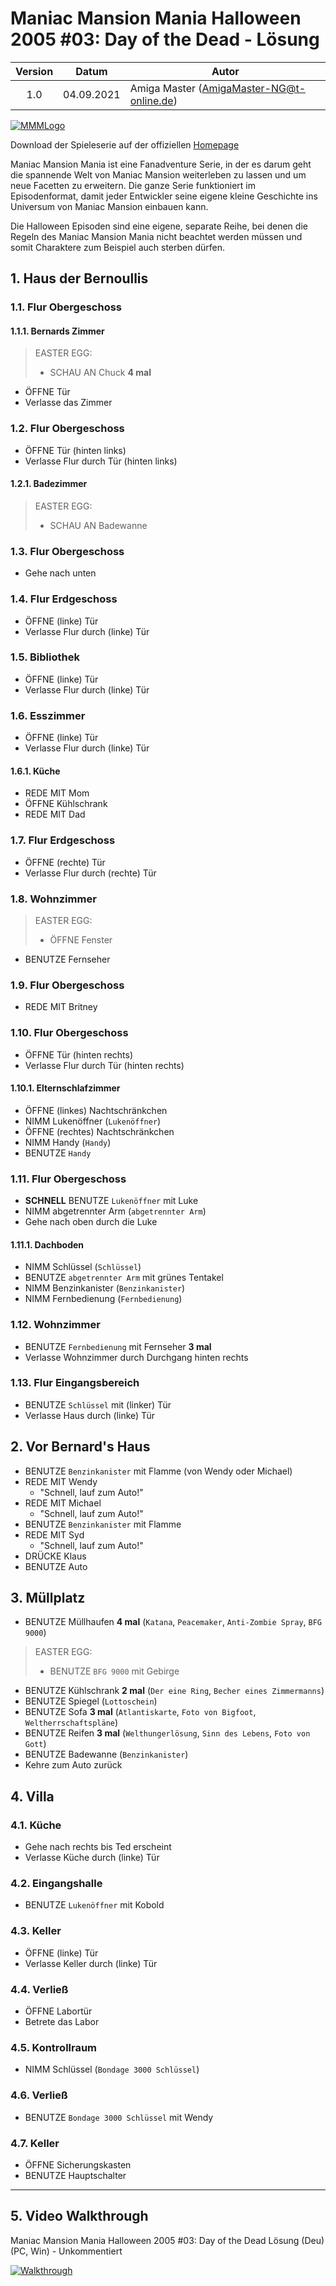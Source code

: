 # Maniac Mansion Mania Halloween 2005 #03: Day of the Dead - Lösung

| Version | Datum      | Autor                                     |
|:-------:|------------|-------------------------------------------|
|   1.0   | 04.09.2021 | Amiga Master (AmigaMaster-NG@t-online.de) |

[![MMMLogo](https://www.maniac-mansion-mania.com/banner/banner.png)](https://www.maniac-mansion-mania.com)

Download der Spieleserie auf der offiziellen [Homepage](https://www.maniac-mansion-mania.com)

Maniac Mansion Mania ist eine Fanadventure Serie, in der es darum geht die spannende Welt von Maniac Mansion weiterleben zu lassen und um neue Facetten zu erweitern. Die ganze Serie funktioniert im Episodenformat, damit jeder Entwickler seine eigene kleine Geschichte ins Universum von Maniac Mansion einbauen kann.

Die Halloween Episoden sind eine eigene, separate Reihe, bei denen die Regeln des Maniac Mansion Mania nicht beachtet werden müssen und somit Charaktere zum Beispiel auch sterben dürfen.

## 1. Haus der Bernoullis

### 1.1. Flur Obergeschoss

#### 1.1.1. Bernards Zimmer

>EASTER EGG:
>- SCHAU AN Chuck **4 mal**
- ÖFFNE Tür
- Verlasse das Zimmer

### 1.2. Flur Obergeschoss

- ÖFFNE Tür (hinten links)
- Verlasse Flur durch Tür (hinten links)

#### 1.2.1. Badezimmer

>EASTER EGG:
>- SCHAU AN Badewanne

### 1.3. Flur Obergeschoss

- Gehe nach unten

### 1.4. Flur Erdgeschoss

- ÖFFNE (linke) Tür
- Verlasse Flur durch (linke) Tür

### 1.5. Bibliothek

- ÖFFNE (linke) Tür
- Verlasse Flur durch (linke) Tür

### 1.6. Esszimmer

- ÖFFNE (linke) Tür
- Verlasse Flur durch (linke) Tür

#### 1.6.1. Küche

- REDE MIT Mom
- ÖFFNE Kühlschrank
- REDE MIT Dad

### 1.7. Flur Erdgeschoss

- ÖFFNE (rechte) Tür
- Verlasse Flur durch (rechte) Tür

### 1.8. Wohnzimmer

>EASTER EGG:
>- ÖFFNE Fenster
- BENUTZE Fernseher

### 1.9. Flur Obergeschoss

- REDE MIT Britney

### 1.10. Flur Obergeschoss

- ÖFFNE Tür (hinten rechts)
- Verlasse Flur durch Tür (hinten rechts)

#### 1.10.1. Elternschlafzimmer

- ÖFFNE (linkes) Nachtschränkchen
- NIMM Lukenöffner (`Lukenöffner`)
- ÖFFNE (rechtes) Nachtschränkchen
- NIMM Handy (`Handy`)
- BENUTZE `Handy`

### 1.11. Flur Obergeschoss

- **SCHNELL** BENUTZE `Lukenöffner` mit Luke
- NIMM abgetrennter Arm (`abgetrennter Arm`)
- Gehe nach oben durch die Luke

#### 1.11.1. Dachboden

- NIMM Schlüssel (`Schlüssel`)
- BENUTZE `abgetrennter Arm` mit grünes Tentakel
- NIMM Benzinkanister (`Benzinkanister`)
- NIMM Fernbedienung (`Fernbedienung`)

### 1.12. Wohnzimmer

- BENUTZE `Fernbedienung` mit Fernseher **3 mal**
- Verlasse Wohnzimmer durch Durchgang hinten rechts

### 1.13. Flur Eingangsbereich

- BENUTZE `Schlüssel` mit (linker) Tür
- Verlasse Haus durch (linke) Tür

## 2. Vor Bernard's Haus

- BENUTZE `Benzinkanister` mit Flamme (von Wendy oder Michael)
- REDE MIT Wendy
  - "Schnell, lauf zum Auto!"
- REDE MIT Michael
  - "Schnell, lauf zum Auto!"
- BENUTZE `Benzinkanister` mit Flamme
- REDE MIT Syd
  - "Schnell, lauf zum Auto!"
- DRÜCKE Klaus
- BENUTZE Auto

## 3. Müllplatz

- BENUTZE Müllhaufen **4 mal** (`Katana`, `Peacemaker`, `Anti-Zombie Spray`, `BFG 9000`)
>EASTER EGG:
>- BENUTZE `BFG 9000` mit Gebirge
- BENUTZE Kühlschrank **2 mal** (`Der eine Ring`, `Becher eines Zimmermanns`)
- BENUTZE Spiegel (`Lottoschein`)
- BENUTZE Sofa **3 mal** (`Atlantiskarte`, `Foto von Bigfoot`, `Weltherrschaftspläne`)
- BENUTZE Reifen **3 mal** (`Welthungerlösung`, `Sinn des Lebens`, `Foto von Gott`)
- BENUTZE Badewanne (`Benzinkanister`)
- Kehre zum Auto zurück

## 4. Villa

### 4.1. Küche

- Gehe nach rechts bis Ted erscheint
- Verlasse Küche durch (linke) Tür

### 4.2. Eingangshalle

- BENUTZE `Lukenöffner` mit Kobold

### 4.3. Keller

- ÖFFNE (linke) Tür
- Verlasse Keller durch (linke) Tür

### 4.4. Verließ

- ÖFFNE Labortür
- Betrete das Labor

### 4.5. Kontrollraum

- NIMM Schlüssel (`Bondage 3000 Schlüssel`)

### 4.6. Verließ

- BENUTZE `Bondage 3000 Schlüssel` mit Wendy

### 4.7. Keller

- ÖFFNE Sicherungskasten
- BENUTZE Hauptschalter

--------------------------------------------------------------------------------

## 5. Video Walkthrough

Maniac Mansion Mania Halloween 2005 #03: Day of the Dead Lösung (Deu) (PC, Win) - Unkommentiert

[![Walkthrough](https://img.youtube.com/vi/LGIIqhJmEOY/0.jpg)](https://www.youtube.com/watch?v=LGIIqhJmEOY)
